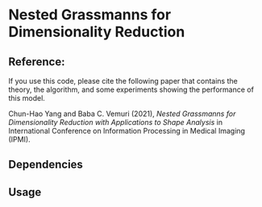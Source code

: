 # Nested Grassmanns for Dimensionality Reduction

## Reference:

If you use this code, please cite the following paper that contains the theory,
the algorithm, and some experiments showing the performance of this model.

Chun-Hao Yang and Baba C. Vemuri (2021), *Nested Grassmanns for Dimensionality
Reduction with Applications to Shape Analysis* in International Conference on
Information Processing in Medical Imaging (IPMI).

## Dependencies


## Usage



